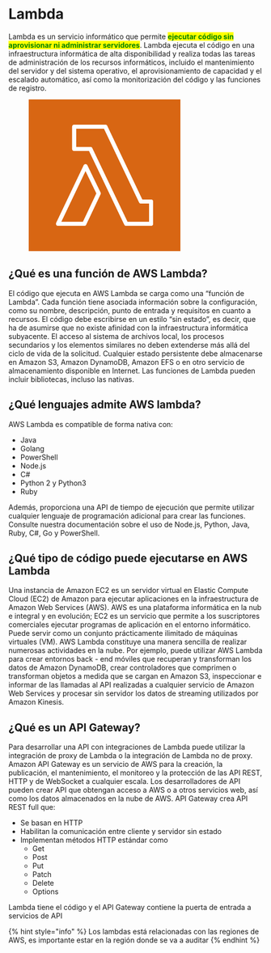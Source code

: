 # Lambda

Lambda es un servicio informático que permite <mark style="color:green;">**ejecutar código sin aprovisionar ni administrar servidores**</mark>. Lambda ejecuta el código en una infraestructura informática de alta disponibilidad y realiza todas las tareas de administración de los recursos informáticos, incluido el mantenimiento del servidor y del sistema operativo, el aprovisionamiento de capacidad y el escalado automático, así como la monitorización del código y las funciones de registro.

<figure><img src="../../.gitbook/assets/image (8) (1).png" alt=""><figcaption></figcaption></figure>

## ¿Qué es una función de AWS Lambda?

El código que ejecuta en AWS Lambda se carga como una “función de Lambda”. Cada función tiene asociada información sobre la configuración, como su nombre, descripción, punto de entrada y requisitos en cuanto a recursos. El código debe escribirse en un estilo “sin estado”, es decir, que ha de asumirse que no existe afinidad con la infraestructura informática subyacente. El acceso al sistema de archivos local, los procesos secundarios y los elementos similares no deben extenderse más allá del ciclo de vida de la solicitud. Cualquier estado persistente debe almacenarse en Amazon S3, Amazon DynamoDB, Amazon EFS o en otro servicio de almacenamiento disponible en Internet. Las funciones de Lambda pueden incluir bibliotecas, incluso las nativas.



## ¿Qué lenguajes admite AWS lambda?

AWS Lambda es compatible de forma nativa con:

* Java
* Golang
* PowerShell
* Node.js
* C#
* Python 2 y Python3
* Ruby

Además, proporciona una API de tiempo de ejecución que permite utilizar cualquier lenguaje de programación adicional para crear las funciones. Consulte nuestra documentación sobre el uso de Node.js, Python, Java, Ruby, C#, Go y PowerShell.



## ¿Qué tipo de código puede ejecutarse en AWS Lambda

Una instancia de Amazon EC2 es un servidor virtual en Elastic Compute Cloud (EC2) de Amazon para ejecutar aplicaciones en la infraestructura de Amazon Web Services (AWS). AWS es una plataforma informática en la nub e integral y en evolución; EC2 es un servicio que permite a los suscriptores comerciales ejecutar programas de aplicación en el entorno informático. Puede servir como un conjunto prácticamente ilimitado de máquinas virtuales (VM). AWS Lambda constituye una manera sencilla de realizar numerosas actividades en la nube. Por ejemplo, puede utilizar AWS Lambda para crear entornos back - end móviles que recuperan y transforman los datos de Amazon DynamoDB, crear controladores que comprimen o transforman objetos a medida que se cargan en Amazon S3, inspeccionar e informar de las llamadas al API realizadas a cualquier servicio de Amazon Web Services y procesar sin servidor los datos de streaming utilizados por Amazon Kinesis.



## ¿Qué es un API Gateway?

Para desarrollar una API con integraciones de Lambda puede utilizar la integración de proxy de Lambda o la integración de Lambda no de proxy. Amazon API Gateway es un servicio de AWS para la creación, la publicación, el mantenimiento, el monitoreo y la protección de las API REST, HTTP y de WebSocket a cualquier escala. Los desarrolladores de API pueden crear API que obtengan acceso a AWS o a otros servicios web, así como los datos almacenados en la nube de AWS. API Gateway crea API REST full que:

* Se basan en HTTP
* Habilitan la comunicación entre cliente y servidor sin estado
* Implementan métodos HTTP estándar como
  * Get
  * Post
  * Put
  * Patch
  * Delete
  * Options

Lambda tiene el código y el API Gateway contiene  la puerta de entrada a servicios de API

{% hint style="info" %}
Los lambdas está relacionadas con las regiones de AWS, es importante estar en la región donde se va a auditar &#x20;
{% endhint %}

